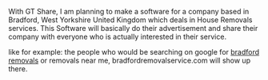With GT Share, I am planning to make a software for a company based in Bradford, West Yorkshire United Kingdom which deals in House Removals services. This Software will basically do their advertisement and share their company with everyone who is actually interested in their service.

like for example:
the people who would be searching on google for <a href="https://bradfordremovalservice.com/">bradford removals</a>
 or removals near me, bradfordremovalservice.com will show up there.
